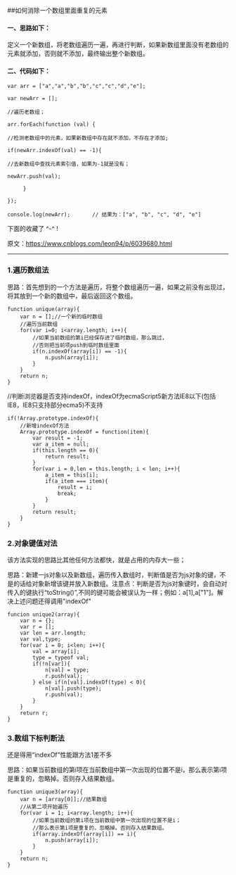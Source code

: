 ##如何消除一个数组里面重复的元素
#### 一、思路如下：

定义一个新数组，将老数组遍历一遍，再进行判断，如果新数组里面没有老数组的元素就添加，否则就不添加，最终输出整个新数组。

#### 二、代码如下：
```
var arr = ["a","a","b","b","c","c","d","e"];

var newArr = [];

//遍历老数组；

arr.forEach(function (val) {

//检测老数组中的元素，如果新数组中存在就不添加，不存在才添加;

if(newArr.indexOf(val) == -1){

//去新数组中查找元素索引值，如果为-1就是没有；

newArr.push(val);

     }

});

console.log(newArr);       // 结果为：["a", "b", "c", "d", "e"]
````
 

下面的收藏了  ^-^ !

原文：https://www.cnblogs.com/leon94/p/6039680.html

-------------------------------------------------------------------


### 1.遍历数组法
思路：首先想到的一个方法是遍历，将整个数组遍历一遍，如果之前没有出现过，将其放到一个新的数组中，最后返回这个数组。
```
function unique(array){
    var n = [];//一个新的临时数组
    //遍历当前数组
    for(var i=0; i<array.length; i++){
        //如果当前数组的第i已经保存进了临时数组，那么跳过，
        //否则把当前项push到临时数组里面
        if(n.indexOf(array[i]) == -1){
            n.push(array[i]);
        }
    }
    return n;
}
```
//判断浏览器是否支持indexOf，indexOf为ecmaScript5新方法IE8以下(包括IE8，IE8只支持部分ecma5)不支持
```
if(!Array.prototype.indexOf){
    //新增indexOf方法
    Array.prototype.indexOf = function(item){
        var result = -1;
        var a_item = null;
        if(this.length == 0){
            return result;
        }
        for(var i = 0,len = this.length; i < len; i++){
            a_item = this[i];
            if(a_item === item){
                result = i;
                break;
            }
        }
        return result;
    }
}
```
### 2.对象键值对法
该方法实现的思路比其他任何方法都快，就是占用的内存大一些；

思路：新建一js对象以及新数组，遍历传入数组时，判断值是否为js对象的键，不是的话给对象新增该键并放入新数组。注意点：判断是否为js对象键时，会自动对传入的键执行“toString()”,不同的键可能会被误认为一样；例如：a[1],a["1"]。解决上述问题还得调用"indexOf"
```。
funcion unique2(array){
    var n = {}; 
    var r = [];
    var len = arr.length;
    var val,type;
    for(var i = 0; i<len; i++){
        val = array[i];
        type = typeof val;
        if(!n[var]){
            n[val] = type;
            r.push(val);
        } else if(n[val].indexOf(type) < 0){
            n[val].push(type);
            r.push(val);
        }
    }
    return r;
}
```
### 3.数组下标判断法
还是得用“indexOf”性能跟方法1差不多

思路：如果当前数组的第i项在当前数组中第一次出现的位置不是i，那么表示第i项是重复的，忽略掉。否则存入结果数组。
```
function unique3(array){
    var n = [array[0]];//结果数组
    //从第二项开始遍历
    for(var i = 1; i<array.length; i++){
        //如果当前数组的第i项在当前数组中第一次出现的位置不是i；
        //那么表示第i项是重复的，忽略掉。否则存入结果数组。
        if(array.indexOf(array[i]) == i){
            n.push(array[i]);
        }
    }
    return n;
}
```
